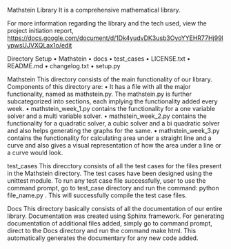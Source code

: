 Mathstein Library
It is a comprehensive mathematical library.

For more information regarding the library and the tech used, view the project initiation report, https://docs.google.com/document/d/1Dk4yudvDK3usb3OyoYYEHR77Hj99lypwsUJVXQLax1o/edit 

Directory Setup
•	Mathstein
•	docs
•	test_cases
•	LICENSE.txt
•	README.md
•	changelog.txt
•	setup.py

Mathstein 
This directory consists of the main functionality of our library.
Components of this directory are:
•	It has a file with all the major functionality, named as mathstein.py. The mathstein.py is further subcategorized into sections, each implying the functionality added every week.
•	mathstein_week_1.py contains the functionality for a one variable solver and a multi variable solver.
•	mathstein_week_2.py contains the functionality for a quadratic solver, a cubic solver and a bi quadratic solver and also helps generating the graphs for the same.
•	mathstein_week_3.py contains the functionality for calculating area under a straight line and a curve and also gives a visual representation of how the area under a line or a curve would look.


test_cases
This direcctory consists of all the test cases for the files present in the Mathstein directory. The test cases have been designed using the unittest module.
To run any test case file successfully, user to use the command prompt, go to test_case directory and run the command: python file_name.py . This will successfully compile the test case files.


Docs
This directory basically consists of all the documentation of our entire library. Documentation was created using Sphinx framework.
For generating documentation of additional files added, simply go to command prompt, direct to the Docs directory and run the command make html. This automatically generates the documentary for any new code added.
